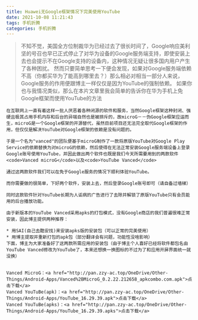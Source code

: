 ```yaml
---
title: Huawei无Google框架情况下完美使用YouTube
date: 2021-10-08 11:21:43
tags: 手机折腾
categories: 手机折腾
---
```

> 不知不觉，美国全方位制裁华为已经过去了很长时间了，Google响应美利坚的号召也早已正式停止了对华为设备的Google服务端支持，即使安装上去也会提示不在Google支持的设备内，这种情况无疑让很多国内用户产生了各种困扰。
> 然而只要简单思考一下便会发现，如果对Google服务端依赖不高（你都买华为了能高到哪里去？）那么相必对相当一部分人来说，Google服务的作用便跟博主一样仅仅是因为YouTube的强制依赖。
> 如果你也与我情况类似，那么在本片文章里我会简单的告诉你在华为手机上免Google框架而使用YouTube的方法
    
    在互联网上一直有着这样一批人厌恶着各种闭源的软件和服务，当然Google框架这种封闭、强硬且极其占用手机内存和后台的异端自然也是被排斥的，故microG－－伪Google框架应运而生，microG是一个Google框架的开源替代，虽然目前项目还无法完全取代Google框架的作用，但仅仅是解决YouTube对Google框架的依赖是没有问题的。
    
    于是一个名为"vanced"的团队便基于microG制作了一款将原版YouTube对Google Play Service的依赖替换为对microG的依赖，然后使得在无法正常安装Google服务端设备上登录Google账号使用YouTube，并因此做出两个软件也既是我们今天所需要用到的两款软件<code>Vanced microG</code>以及<code>YouTube Vanced</code>
    
    通过这两款软件我们可以在免于Google服务的情况下顺利体验YouTube。
    
    而你需要做的很简单，下好两个软件，安装上去，然后登录Google账号即可（请自备过墙梯）
    
    同时这款软件针对YouTube长期为人诟病的广告进行了去除并解锁了原版YouTube只有会员能用的后台播放功能。
    
    由于新版本的YouTube Vanced采用apks的打包模式，没有Google商店的我们普遍很难正常安装，因此博主提供两种推荐：
    
    * 用SAI(自己去酷安找)来安装apks版的安装包（可以正常的完美使用）
    * 用博主提取并重新打包的apk包（部分翻译会有问题，功能性没啥影响）
    下面，博主为大家准备好了这两款所需应用的安装包（由于博主个人喜好已经将软件都包名由YouTube Vanced修改为YouTube了，本来还想换一换图标的不过为了和应用开屏界面统一就没换）
   
    
    Vanced MicroG：<a href="http://pan.zzy-ac.top/OneDrive/Other-Things/Android-Apps/Vanced%2BMicroG_0.2.22.212658_apkcombo.com.apk">点击下载</a>
    Vanced YouTuBe(apk)：<a href="http://pan.zzy-ac.top/OneDrive/Other-Things/Android-Apps/YouTube_16.29.39.apk">点击下载</a>
    Vanced YouTuBe(apks)：<a href="http://pan.zzy-ac.top/OneDrive/Other-Things/Android-Apps/YouTube_16.29.39.apks">点击下载</a>
    
  
